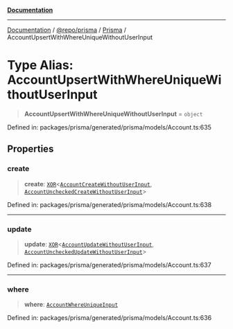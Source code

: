 [**Documentation**](../../../../../README.md)

***

[Documentation](../../../../../README.md) / [@repo/prisma](../../../README.md) / [Prisma](../README.md) / AccountUpsertWithWhereUniqueWithoutUserInput

# Type Alias: AccountUpsertWithWhereUniqueWithoutUserInput

> **AccountUpsertWithWhereUniqueWithoutUserInput** = `object`

Defined in: packages/prisma/generated/prisma/models/Account.ts:635

## Properties

### create

> **create**: [`XOR`](XOR.md)\<[`AccountCreateWithoutUserInput`](AccountCreateWithoutUserInput.md), [`AccountUncheckedCreateWithoutUserInput`](AccountUncheckedCreateWithoutUserInput.md)\>

Defined in: packages/prisma/generated/prisma/models/Account.ts:638

***

### update

> **update**: [`XOR`](XOR.md)\<[`AccountUpdateWithoutUserInput`](AccountUpdateWithoutUserInput.md), [`AccountUncheckedUpdateWithoutUserInput`](AccountUncheckedUpdateWithoutUserInput.md)\>

Defined in: packages/prisma/generated/prisma/models/Account.ts:637

***

### where

> **where**: [`AccountWhereUniqueInput`](AccountWhereUniqueInput.md)

Defined in: packages/prisma/generated/prisma/models/Account.ts:636
